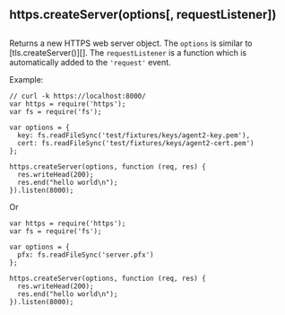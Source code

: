 ## https.createServer(options\[, requestListener\])

## 

Returns a new HTTPS web server object. The `options` is similar to
\[tls.createServer()\]\[\]. The `requestListener` is a function which is
automatically added to the `'request'` event.

Example:

    // curl -k https://localhost:8000/
    var https = require('https');
    var fs = require('fs');
    
    var options = {
      key: fs.readFileSync('test/fixtures/keys/agent2-key.pem'),
      cert: fs.readFileSync('test/fixtures/keys/agent2-cert.pem')
    };
    
    https.createServer(options, function (req, res) {
      res.writeHead(200);
      res.end("hello world\n");
    }).listen(8000);

Or

    var https = require('https');
    var fs = require('fs');
    
    var options = {
      pfx: fs.readFileSync('server.pfx')
    };
    
    https.createServer(options, function (req, res) {
      res.writeHead(200);
      res.end("hello world\n");
    }).listen(8000);